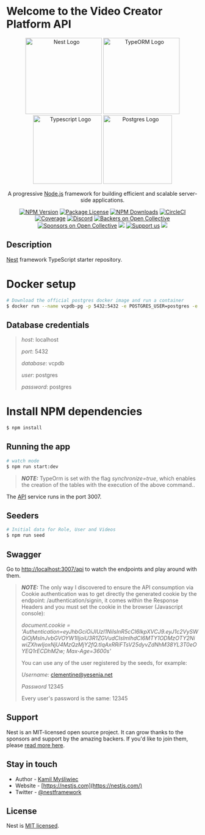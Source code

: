 # Welcome to the Video Creator Platform API

<p align="center">
  <a href="http://nestjs.com/" target="blank"><img src="https://nestjs.com/img/logo-small.svg" width="200" alt="Nest Logo" /></a>
  <a href="https://typeorm.io/" target="blank"><img src="https://img.stackshare.io/service/7419/20165699.png" width="200" alt="TypeORM Logo" /></a>
  <a href="https://typescriptlang.org/" target="blank"><img src="https://cdn-icons-png.flaticon.com/512/919/919832.png" width="180" alt="Typescript Logo" /></a>
  <a href="https://www.postgresql.org/" target="blank"><img src="https://upload.wikimedia.org/wikipedia/commons/thumb/2/29/Postgresql_elephant.svg/1200px-Postgresql_elephant.svg.png" width="180" alt="Postgres Logo" /></a>
</p>

[circleci-image]:
    https://img.shields.io/circleci/build/github/nestjs/nest/master?token=abc123def456
[circleci-url]: https://circleci.com/gh/nestjs/nest

  <p align="center">A progressive <a href="http://nodejs.org" target="_blank">Node.js</a> framework for building efficient and scalable server-side applications.</p>
    <p align="center">
<a href="https://www.npmjs.com/~nestjscore" target="_blank"><img src="https://img.shields.io/npm/v/@nestjs/core.svg" alt="NPM Version" /></a>
<a href="https://www.npmjs.com/~nestjscore" target="_blank"><img src="https://img.shields.io/npm/l/@nestjs/core.svg" alt="Package License" /></a>
<a href="https://www.npmjs.com/~nestjscore" target="_blank"><img src="https://img.shields.io/npm/dm/@nestjs/common.svg" alt="NPM Downloads" /></a>
<a href="https://circleci.com/gh/nestjs/nest" target="_blank"><img src="https://img.shields.io/circleci/build/github/nestjs/nest/master" alt="CircleCI" /></a>
<a href="https://coveralls.io/github/nestjs/nest?branch=master" target="_blank"><img src="https://coveralls.io/repos/github/nestjs/nest/badge.svg?branch=master#9" alt="Coverage" /></a>
<a href="https://discord.gg/G7Qnnhy" target="_blank"><img src="https://img.shields.io/badge/discord-online-brightgreen.svg" alt="Discord"/></a>
<a href="https://opencollective.com/nest#backer" target="_blank"><img src="https://opencollective.com/nest/backers/badge.svg" alt="Backers on Open Collective" /></a>
<a href="https://opencollective.com/nest#sponsor" target="_blank"><img src="https://opencollective.com/nest/sponsors/badge.svg" alt="Sponsors on Open Collective" /></a>
  <a href="https://paypal.me/kamilmysliwiec" target="_blank"><img src="https://img.shields.io/badge/Donate-PayPal-ff3f59.svg"/></a>
    <a href="https://opencollective.com/nest#sponsor"  target="_blank"><img src="https://img.shields.io/badge/Support%20us-Open%20Collective-41B883.svg" alt="Support us"></a>
  <a href="https://twitter.com/nestframework" target="_blank"><img src="https://img.shields.io/twitter/follow/nestframework.svg?style=social&label=Follow"></a>
</p>
  <!--[![Backers on Open Collective](https://opencollective.com/nest/backers/badge.svg)](https://opencollective.com/nest#backer)
  [![Sponsors on Open Collective](https://opencollective.com/nest/sponsors/badge.svg)](https://opencollective.com/nest#sponsor)-->

## Description

[Nest](https://github.com/nestjs/nest) framework TypeScript starter repository.

#

# Docker setup

```bash
# Download the official postgres docker image and run a container
$ docker run --name vcpdb-pg -p 5432:5432 -e POSTGRES_USER=postgres -e POSTGRES_PASSWORD=postgres -e POSTGRES_DB=vcpdb -d postgres
```

## Database credentials

> _host_: localhost
>
> _port_: 5432
>
> _database_: vcpdb
>
> _user_: postgres
>
> _password_: postgres

#

# Install NPM dependencies

```bash
$ npm install
```

## Running the app

```bash
# watch mode
$ npm run start:dev
```

> **_NOTE:_** TypeOrm is set with the flag _synchronize=true_, which enables the
> creation of the tables with the execution of the above command..

<p>The <a href="http://localhost:3007/api" target="_blank">API</a> service runs in the port 3007.</p>

## Seeders

```bash
# Initial data for Role, User and Videos
$ npm run seed
```

## Swagger

<p>Go to <a href="http://localhost:3007/api" target="_blank">http://localhost:3007/api</a> to watch the endpoints and play around with them.</p>

> **_NOTE:_** The only way I discovered to ensure the API consumption via Cookie
> authentication was to get directly the generated cookie by the endpoint:
> /authentication/signin, it comes within the Response Headers and you must set
> the cookie in the browser (Javascript console):
>
> _document.cookie =
> 'Authentication=eyJhbGciOiJIUzI1NiIsInR5cCI6IkpXVCJ9.eyJ1c2VySWQiOjMsInJvbGVOYW1lIjoiU3R1ZGVudCIsImlhdCI6MTY1ODMzOTY2NiwiZXhwIjoxNjU4MzQzMjY2fQ.tIqAxRRiFTsV25dyvZdNhM38YL3T0eOYEQ1rECDhM2w;
> Max-Age=3600s'_
>
> You can use any of the user registered by the seeds, for example:
>
> _Username:_ clementine@yesenia.net
>
> _Password_ 12345
>
> Every user's password is the same: 12345

## Support

Nest is an MIT-licensed open source project. It can grow thanks to the sponsors
and support by the amazing backers. If you'd like to join them, please
[read more here](https://docs.nestjs.com/support).

## Stay in touch

-   Author - [Kamil Myśliwiec](https://kamilmysliwiec.com)
-   Website - [https://nestjs.com](https://nestjs.com/)
-   Twitter - [@nestframework](https://twitter.com/nestframework)

## License

Nest is [MIT licensed](LICENSE).
